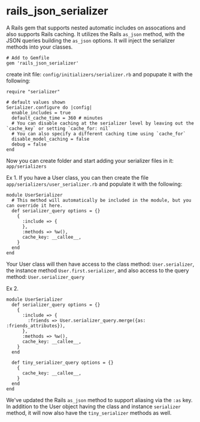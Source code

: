 # rails_json_serializer
A Rails gem that supports nested automatic includes on assocations and also supports Rails caching.
It utilizes the Rails `as_json` method, with the JSON queries building the `as_json` options.
It will inject the serializer methods into your classes.

```
# Add to Gemfile
gem 'rails_json_serializer'
```

create init file: `config/initializers/serializer.rb`
and popupate it with the following:
```
require "serializer"

# default values shown
Serializer.configure do |config|
  enable_includes = true
  default_cache_time = 360 # minutes
  # You can disable caching at the serializer level by leaving out the `cache_key` or setting `cache_for: nil`
  # You can also specify a different caching time using `cache_for`
  disable_model_caching = false
  debug = false
end
```

Now you can create folder and start adding your serializer files in it: `app/serializers`

Ex 1. If you have a User class, you can then create the file `app/serializers/user_serializer.rb` and populate it with the following:
```
module UserSerializer
  # This method will automatically be included in the module, but you can override it here.
  def serializer_query options = {}
    {
      :include => {
      },
      :methods => %w(),
      cache_key: __callee__,
    }
  end
end
```
Your User class will then have access to the class method: `User.serializer`, the instance method `User.first.serializer`, and also access to the query method: `User.serializer_query`

Ex 2.
```
module UserSerializer
  def serializer_query options = {}
    {
      :include => {
        :friends => User.serializer_query.merge({as: :friends_attributes}),
      },
      :methods => %w(),
      cache_key: __callee__,
    }
  end
  
  def tiny_serializer_query options = {}
    {
      cache_key: __callee__,
    }
  end
end
```
We've updated the Rails `as_json` method to support aliasing via the `:as` key.
In addition to the User object having the class and instance `serializer` method, it will now also have the `tiny_serializer` methods as well.

